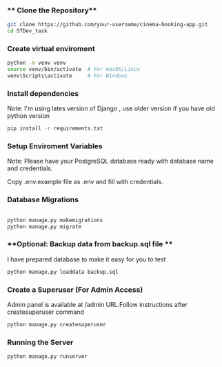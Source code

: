 ### ** Clone the Repository**
```sh
git clone https://github.com/your-username/cinema-booking-app.git
cd STDev_task
```

### **Create virtual enviroment**
```sh
python -m venv venv
source venv/bin/activate  # For macOS/Linux
venv\Scripts\activate     # For Windows
```

### **Install dependencies**
Note: I'm using lates version of Django , use older version if you have old python version  
```sh
pip install -r requirements.txt
```

### **Setup Enviroment Variables**
Note: Please have your PostgreSQL database ready with database name and credentials.

Copy .env.example file as .env and fill with credentials.


### **Database Migrations**
```sh

python manage.py makemigrations
python manage.py migrate
```

### **Optional: Backup data from backup.sql file **
I have prepared database to make it easy for you to test

```sh
python manage.py loaddata backup.sql
```

### **Create a Superuser (For Admin Access)**
Admin panel is available at /admin URL.Follow instructions after createsuperuser command

```sh
python manage.py createsuperuser

```

### **Running the Server**
```sh
python manage.py runserver
```


